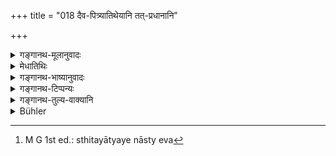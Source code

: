+++
title = "018 दैव-पित्र्यातिथेयानि तत्-प्रधानानि"

+++

<details><summary>गङ्गानथ-मूलानुवादः</summary>

If the rites performed by one in honour of deities, Pitṛs and Guests are dominated by her (his Śūdra wife), then the Pitṛs and the Gods do not eat of them; and the man does not go to heaven.—(18)
</details>

<details><summary>मेधातिथिः</summary>

सार्वकालिको ऽयं निषेधः । यदि कथंचिच् छूद्रापि व्युह्यते तदैतानि कर्माणि **तत्प्रधानानि** न कर्तव्यानि । न च तया सह त्रैवर्णिकस्त्रीवद् धर्मे ऽधिकाओ ऽस्तीत्य् अर्थः । भार्यात्वाद् अधिकारे प्राप्ते निषेधो ऽयम् । अतः स्वधर्मे धनं विनियुञ्जानस्य न तदीयानुज्ञोपयुज्यते, यथा द्विजातिस्त्रीणाम् । अन्यत्र त्व् अर्थकामयोः साप्य् अनतिचरणीयैव । प्रेष्यावत् तत्कर्मोपयोगो न निषिध्यते, श्राद्धादाव् अवहननादिकार्ये तत्र न दोषः स्यात् । परिवेषणादि न कारयितव्या । 

- तत्र **दैवं** कर्म दर्शपूर्णमासादि, देवतोद्देशेन च ब्राह्मणभोजनम्, "व्रतवत्" इत्य् (म्ध् २.१८९) अत्र यथा व्याख्यातम् । **पित्र्यं** श्राद्धोदकतर्पणादि । **आतिथेयम्** अतिथेर् आराधनं भोजनपाद्यादि ।

- <u>ननु</u> च "सजात्या स्थितयान्यया" (म्ध् ९.८७) इत्य् अस्त्य् एव[^६८] प्रतिषेधः । 


[^६८]:
     M G 1st ed.: sthitayātyaye nāsty eva

- <u>नैव</u> । "स्थितया" इति तत्र श्रूयते । ऋतुमत्यां सवर्णायां कथंचिद् वासंनिहितायां प्राप्नोति क्षत्रियावैश्यावत् । अपि च नासाव् अधिकारे प्रतिषेस्हः, किं तर्हि आज्यावेक्षणादौ । पत्न्यावेक्षितम् आज्यं भवतीत्य् अङ्गत्वेनोपादीयते । पत्नीत्य् अत्र क्रत्वर्थेषु यथा कयाचिद् उपात्तया सिद्धिर् अनियमेन प्राप्ता । यथा बह्वीषु सवर्णासु यया कयाचित् सवर्णया क्रियते, एवम् असवर्णयापि मा कारीत्य् एवमर्थो ऽसौ प्रतिषेधः । प्राधान्यम् अधिकारित्वात् । 

- **नाश्नन्ति पितृदेवास् तम्** इति कर्मनैष्फल्यम् आह । **न च स्वर्गं स गच्छति** । यद्य् अप्य् अतिथिर् अश्नाति तत्फलं स्वर्गादि न भवतीति । स्वर्गग्रहणम् अतिथिपूजाफलोपलक्षणार्थम्, अनुवादश् च "धन्यं यशस्यम्" (म्ध् ३.१०६ [९६]) इत्यादि ॥ ३.१८ ॥
</details>

<details><summary>गङ्गानथ-भाष्यानुवादः</summary>

This prohibition pertains to all times.

Even if a Śūdra girl happens to be married, the rites, herein mentioned, should not be performed in a manner by which she might dominate them. That is to say, the Śūdra wife is not entitled to participate in the husband’s religious acts, in the manner in which wives of the three higher castes arc.

Since she is a ‘wife,’ it might be thought that she is so entitled; and it is in view of the possibility of such notion being entertained that we have the present prohibition. The meaning thus is that when one is going to spend his wealth over some religious act, he need not seek her consent, in the way he seeks that of his wives of the twice-born castes; in other cases, however—such as the expenses incurred for seeking prosperity and obtaining pleasure,—she is not to be disregarded. That she should be employed, like a servant, during the performance of
*Śrāḍdha*, &c., is not prohibited; *e.g*., there would be no harm if she
were to thresh corn and so forth; but she should not be made to serve food and do such other acts.

‘*Rites in honour of deities*’ are (1) the *Daśa-pūrnamāsa* and other sacrifices, and (2) the feeding of Brāhmaṇas in honour of Deities, as already explained by us under 2.180.

‘*Rites in honour* *of* *Pitṛs*’—*i.e*., Śrāddhas and offering of water-libations.

‘*Rites in honour of guests*’—*i.e*., the reception and feeding of guests, and offering them water for washing their feet, and so forth.

“The prohibition here put forth is already implied by the rule that wives of one’s own caste should not be superseded by other wives.”

Not so; because the rule speaks of the wife of the same caste being actually present. Hence people might he led. to argue as follows—“If the wife of the Brāhmaṇa’s own caste happens to be in her courses, or absent, then his Śūdra wife may preside over the rites, just like his
*Kṣatriya* and *Vaiśya* wives; further, the prohibition contained in the
rule referred to pertains, not to her title to preside, but simply to the act of examining the clarified butter and so forth, which are done by the wife in accordance with the rule that the clarified butter used at sacrifices should be such as has been examined by the wife; and, as the rule simply mentions the general name ‘wife,’ it may be taken to mean that the act may be done by any wife that has been obtained.”

And it is with a view to prevent this being done,—and of wives of different castes doing the said acts in the same way in which they are done by any one wife from among several wives of the same caste,—that we have the present prohibition.

The ‘*domination*,’ by the wife is due to her being entitled to the act.

‘*The deities and the Pitṛs do not eat of it*;’—this means that the acts become futile.

‘*He does not go to heaven*;’—*i.e*., if the guest takes food, the householder fails to attain Heaven, which he would attain as the result of his having fed his guests. ‘*Heaven*’ here stands for all those rewards that have been described as proceeding from the ‘honouring of guests,’ and it is a reference to all that has been said under 3. 106.—(18).
</details>

<details><summary>गङ्गानथ-टिप्पन्यः</summary>

This verse is quoted in *Aparārka* (p. 88), which explains it to mean
that ‘she should not be allowed to take a prominent part in the
offerings made to the Gods and Pitṛs;’—and in *Smṛticandrikā* (Saṃskāra,
p. 206), which explains ‘*tatpradhānāni*’ as ‘at which the Śūdra wife
presides.’
</details>

<details><summary>गङ्गानथ-तुल्य-वाक्यानि</summary>

**(verses 3.13-19)**

See Comparative notes for [Verse
3.13].
</details>

<details><summary>Bühler</summary>

018	The manes and the gods will not eat the (offerings) of that man who performs the rites in honour of the gods, of the manes, and of guests chiefly with a (Sudra wife's) assistance, and such (a man) will not go to heaven.
</details>
